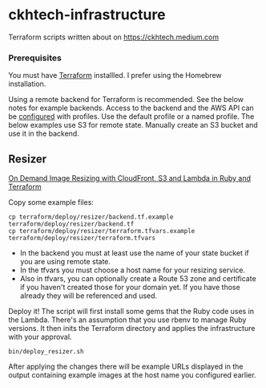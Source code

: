 # ckhtech-infrastructure
Terraform scripts written about on https://ckhtech.medium.com

### Prerequisites
You must have [Terraform](https://developer.hashicorp.com/terraform/tutorials/aws-get-started/install-cli) installled.
I prefer using the Homebrew installation.

Using a remote backend for Terraform is recommended.
See the below notes for example backends.
Access to the backend and the AWS API can be [configured](https://docs.aws.amazon.com/cli/latest/userguide/cli-configure-files.html) with profiles.
Use the default profile or a named profile. 
The below examples use S3 for remote state. 
Manually create an S3 bucket and use it in the backend. 

## Resizer
[On Demand Image Resizing with CloudFront, S3 and Lambda in Ruby and Terraform](https://medium.com/@ckhtech/on-demand-image-resizing-with-cloudfront-s3-and-lambda-in-ruby-and-terraform-d9fb06e60b37)

Copy some example files:

```shell
cp terraform/deploy/resizer/backend.tf.example terraform/deploy/resizer/backend.tf
cp terraform/deploy/resizer/terraform.tfvars.example terraform/deploy/resizer/terraform.tfvars
```

* In the backend you must at least use the name of your state bucket if you are using remote state.
* In the tfvars you must choose a host name for your resizing service. 
* Also in tfvars, you can optionally create a Route 53 zone and certificate if you haven't created those for your domain yet.
If you have those already they will be referenced and used.

Deploy it! 
The script will first install some gems that the Ruby code uses in the Lambda.
There's an assumption that you use rbenv to manage Ruby versions.
It then inits the Terraform directory and applies the infrastructure with your approval.

```shell
bin/deploy_resizer.sh
```

After applying the changes there will be example URLs displayed in the output containing example images at the host name you configured earlier.
